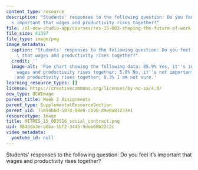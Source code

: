 ```yaml
---
content_type: resource
description: "Students' responses to the following question: Do you feel it\u2019\
  s important that wages and productivity rises together?"
file: /ol-ocw-studio-app/courses/res-15-003-shaping-the-future-of-work-15-662x-spring-2016/384dda3ea0ba1bf234459dea68b22c2c_MITRES_15_003S16_social_contract.png
file_size: 41397
file_type: image/png
image_metadata:
  caption: "Students' responses to the following question: Do you feel it\u2019s important\
    \ that wages and productivity rises together?"
  credit: ''
  image-alt: 'Pie chart showing the following data: 85.9% Yes, it''s important that
    wages and productivity rises together; 5.8% No, it''s not important that wages
    and productivity rises together; 8.3% I am not sure.'
learning_resource_types: []
license: https://creativecommons.org/licenses/by-nc-sa/4.0/
ocw_type: OCWImage
parent_title: Week 2 Assignments
parent_type: SupplementalResourceSection
parent_uid: 75a94bbd-5874-00e9-cb90-d9e8a81237e1
resourcetype: Image
title: MITRES_15_003S16_social_contract.png
uid: 384dda3e-a0ba-1bf2-3445-9dea68b22c2c
video_metadata:
  youtube_id: null
---
```

Students' responses to the following question: Do you feel it’s important that wages and productivity rises together?